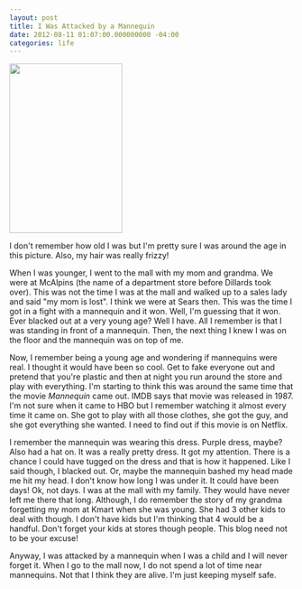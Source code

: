 ```yaml
---
layout: post
title: I Was Attacked by a Mannequin
date: 2012-08-11 01:07:00.000000000 -04:00
categories: life
---
```

<p><img src="https://s3.amazonaws.com/f.cl.ly/items/3f3F2h2i041I2Z2B371T/11-26-2010%2004;51;05PM.bmp" width="200" height="300"/>
<p>I don't remember how old I was but I'm pretty sure I was around the age in this picture. Also, my hair was really frizzy!</p>
<p>When I was younger, I went to the mall with my mom and grandma. We were at McAlpins (the name of a department store before Dillards took over). This was not the time I was at the mall and walked up to a sales lady and said "my mom is lost". I think we were at Sears then. This was the time I got in a fight with a mannequin and it won. Well, I'm guessing that it won. Ever blacked out at a very young age? Well I have. All I remember is that I was standing in front of a mannequin. Then, the next thing I knew I was on the floor and the mannequin was on top of me.</p>
<p>Now, I remember being a young age and wondering if mannequins were real. I thought it would have been so cool. Get to fake everyone out and pretend that you're plastic and then at night you run around the store and play with everything. I'm starting to think this was around the same time that the movie <em>Mannequin</em> came out. IMDB says that movie was released in 1987. I'm not sure when it came to HBO but I remember watching it almost every time it came on. She got to play with all those clothes, she got the guy, and she got everything she wanted. I need to find out if this movie is on Netflix.</p>
<p>I remember the mannequin was wearing this dress. Purple dress, maybe? Also had a hat on. It was a really pretty dress. It got my attention. There is a chance I could have tugged on the dress and that is how it happened. Like I said though, I blacked out. Or, maybe the mannequin bashed my head made me hit my head. I don't know how long I was under it. It could have been days! Ok, not days. I was at the mall with my family. They would have never left me there that long. Although, I do remember the story of my grandma forgetting my mom at Kmart when she was young. She had 3 other kids to deal with though. I don't have kids but I'm thinking that 4 would be a handful. Don't forget your kids at stores though people. This blog need not to be your excuse!</p>
<p>Anyway, I was attacked by a mannequin when I was a child and I will never forget it. When I go to the mall now, I do not spend a lot of time near mannequins. Not that I think they are alive. I'm just keeping myself safe.</p>
